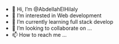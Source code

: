- 👋 Hi, I’m @AbdellahElHilaly
- 👀 I’m interested in Web development 
- 🌱 I’m currently learning full stack develop
- 💞️ I’m looking to collaborate on ...
- 📫 How to reach me ...

<!---
AbdellahElHilaly/AbdellahElHilaly is a ✨ special ✨ repository because its `README.md` (this file) appears on your GitHub profile.
You can click the Preview link to take a look at your changes.
--->
